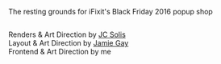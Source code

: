 The resting grounds for iFixit's Black Friday 2016 popup shop

##

Renders & Art Direction by [JC Solis](http://www.shapeshiftr.co/)<br>
Layout & Art Direction by [Jamie Gay](https://www.behance.net/jamiegay)<br>
Frontend & Art Direction by me
